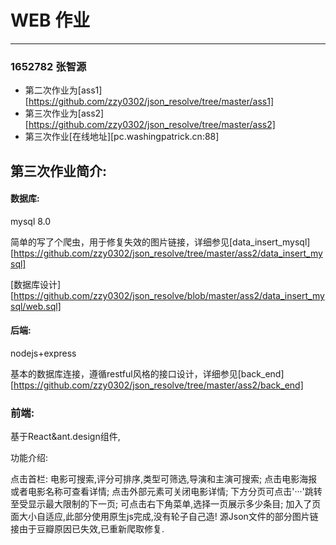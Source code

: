 # WEB 作业

---

### 1652782 张智源

- 第二次作业为[ass1][https://github.com/zzy0302/json_resolve/tree/master/ass1]
- 第三次作业为[ass2][https://github.com/zzy0302/json_resolve/tree/master/ass2]
- 第三次作业[在线地址][pc.washingpatrick.cn:88]

## 第三次作业简介:

#### 数据库:

mysql 8.0

简单的写了个爬虫，用于修复失效的图片链接，详细参见[data_insert_mysql][https://github.com/zzy0302/json_resolve/tree/master/ass2/data_insert_mysql]

[数据库设计][https://github.com/zzy0302/json_resolve/blob/master/ass2/data_insert_mysql/web.sql]

#### 后端:

nodejs+express

基本的数据库连接，遵循restful风格的接口设计，详细参见[back_end][https://github.com/zzy0302/json_resolve/tree/master/ass2/back_end]

### 前端:

基于React&ant.design组件,

功能介绍:

点击首栏:
		电影可搜索,评分可排序,类型可筛选,导演和主演可搜索;
	点击电影海报或者电影名称可查看详情;
	点击外部元素可关闭电影详情;
	下方分页可点击'···'跳转至受显示最大限制的下一页;
	可点击右下角菜单,选择一页展示多少条目;
	加入了页面大小自适应,此部分使用原生js完成,没有轮子自己造!
	源Json文件的部分图片链接由于豆瓣原因已失效,已重新爬取修复.

